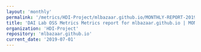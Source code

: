 ```yaml
---
layout: 'monthly'
permalink: '/metrics/HDI-Project/mlbazaar.github.io/MONTHLY-REPORT-2019-07-01/'
title: 'DAI Lab OSS Metrics Metrics report for mlbazaar.github.io | MONTHLY-REPORT-2019-07-01'
organization: 'HDI-Project'
repository: 'mlbazaar.github.io'
current_date: '2019-07-01'
---
```


